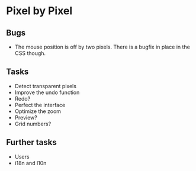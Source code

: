 Pixel by Pixel
==============

Bugs
----
* The mouse position is off by two pixels. There is a bugfix in place in the CSS though.

Tasks
-----
* Detect transparent pixels
* Improve the undo function
* Redo?
* Perfect the interface
* Optimize the zoom
* Preview?
* Grid numbers?

Further tasks
-------------
* Users
* i18n and l10n